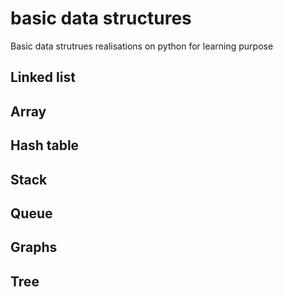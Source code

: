 # basic data structures

Basic data strutrues realisations on python for learning purpose

## Linked list

## Array

## Hash table

## Stack

## Queue

## Graphs

## Tree

